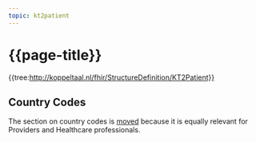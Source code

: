 ```yaml
---
topic: kt2patient
---
```

# {{page-title}}

{{tree:http://koppeltaal.nl/fhir/StructureDefinition/KT2Patient}}

## Country Codes

The section on country codes is [moved](https://simplifier.net/guide/koppeltaal/Home/General-Notes/Country-Codes.md?version=current) because it is equally relevant for Providers and Healthcare professionals.

